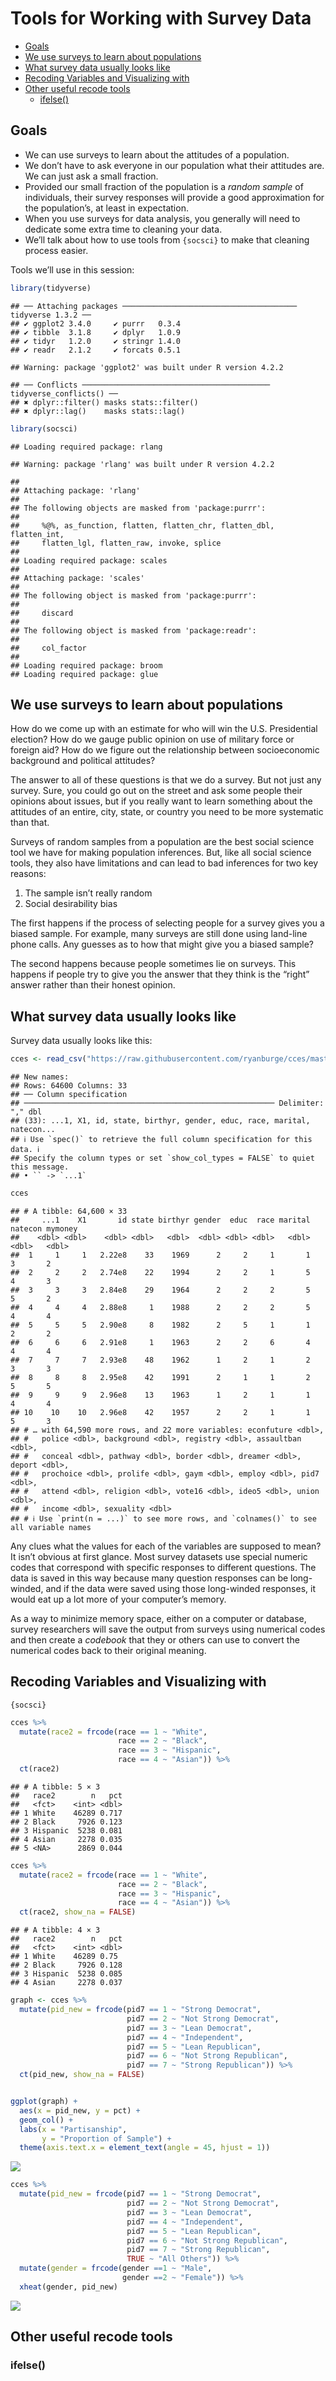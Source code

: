 Tools for Working with Survey Data
================

-   [Goals](#goals)
-   [We use surveys to learn about
    populations](#we-use-surveys-to-learn-about-populations)
-   [What survey data usually looks
    like](#what-survey-data-usually-looks-like)
-   [Recoding Variables and Visualizing
    with](#recoding-variables-and-visualizing-with)
-   [Other useful recode tools](#other-useful-recode-tools)
    -   [ifelse()](#ifelse)

## Goals

-   We can use surveys to learn about the attitudes of a population.
-   We don’t have to ask everyone in our population what their attitudes
    are. We can just ask a small fraction.
-   Provided our small fraction of the population is a *random sample*
    of individuals, their survey responses will provide a good
    approximation for the population’s, at least in expectation.
-   When you use surveys for data analysis, you generally will need to
    dedicate some extra time to cleaning your data.
-   We’ll talk about how to use tools from `{socsci}` to make that
    cleaning process easier.

Tools we’ll use in this session:

``` r
library(tidyverse)
```

    ## ── Attaching packages ─────────────────────────────────────── tidyverse 1.3.2 ──
    ## ✔ ggplot2 3.4.0     ✔ purrr   0.3.4
    ## ✔ tibble  3.1.8     ✔ dplyr   1.0.9
    ## ✔ tidyr   1.2.0     ✔ stringr 1.4.0
    ## ✔ readr   2.1.2     ✔ forcats 0.5.1

    ## Warning: package 'ggplot2' was built under R version 4.2.2

    ## ── Conflicts ────────────────────────────────────────── tidyverse_conflicts() ──
    ## ✖ dplyr::filter() masks stats::filter()
    ## ✖ dplyr::lag()    masks stats::lag()

``` r
library(socsci)
```

    ## Loading required package: rlang

    ## Warning: package 'rlang' was built under R version 4.2.2

    ## 
    ## Attaching package: 'rlang'
    ## 
    ## The following objects are masked from 'package:purrr':
    ## 
    ##     %@%, as_function, flatten, flatten_chr, flatten_dbl, flatten_int,
    ##     flatten_lgl, flatten_raw, invoke, splice
    ## 
    ## Loading required package: scales
    ## 
    ## Attaching package: 'scales'
    ## 
    ## The following object is masked from 'package:purrr':
    ## 
    ##     discard
    ## 
    ## The following object is masked from 'package:readr':
    ## 
    ##     col_factor
    ## 
    ## Loading required package: broom
    ## Loading required package: glue

## We use surveys to learn about populations

How do we come up with an estimate for who will win the U.S.
Presidential election? How do we gauge public opinion on use of military
force or foreign aid? How do we figure out the relationship between
socioeconomic background and political attitudes?

The answer to all of these questions is that we do a survey. But not
just any survey. Sure, you could go out on the street and ask some
people their opinions about issues, but if you really want to learn
something about the attitudes of an entire, city, state, or country you
need to be more systematic than that.

Surveys of random samples from a population are the best social science
tool we have for making population inferences. But, like all social
science tools, they also have limitations and can lead to bad inferences
for two key reasons:

1.  The sample isn’t really random
2.  Social desirability bias

The first happens if the process of selecting people for a survey gives
you a biased sample. For example, many surveys are still done using
land-line phone calls. Any guesses as to how that might give you a
biased sample?

The second happens because people sometimes lie on surveys. This happens
if people try to give you the answer that they think is the “right”
answer rather than their honest opinion.

## What survey data usually looks like

Survey data usually looks like this:

``` r
cces <- read_csv("https://raw.githubusercontent.com/ryanburge/cces/master/CCES%20for%20Methods/small_cces.csv")
```

    ## New names:
    ## Rows: 64600 Columns: 33
    ## ── Column specification
    ## ──────────────────────────────────────────────────────── Delimiter: "," dbl
    ## (33): ...1, X1, id, state, birthyr, gender, educ, race, marital, natecon...
    ## ℹ Use `spec()` to retrieve the full column specification for this data. ℹ
    ## Specify the column types or set `show_col_types = FALSE` to quiet this message.
    ## • `` -> `...1`

``` r
cces
```

    ## # A tibble: 64,600 × 33
    ##     ...1    X1       id state birthyr gender  educ  race marital natecon mymoney
    ##    <dbl> <dbl>    <dbl> <dbl>   <dbl>  <dbl> <dbl> <dbl>   <dbl>   <dbl>   <dbl>
    ##  1     1     1   2.22e8    33    1969      2     2     1       1       3       2
    ##  2     2     2   2.74e8    22    1994      2     2     1       5       4       3
    ##  3     3     3   2.84e8    29    1964      2     2     2       5       5       2
    ##  4     4     4   2.88e8     1    1988      2     2     2       5       4       4
    ##  5     5     5   2.90e8     8    1982      2     5     1       1       2       2
    ##  6     6     6   2.91e8     1    1963      2     2     6       4       4       4
    ##  7     7     7   2.93e8    48    1962      1     2     1       2       3       3
    ##  8     8     8   2.95e8    42    1991      2     1     1       2       5       5
    ##  9     9     9   2.96e8    13    1963      1     2     1       1       4       4
    ## 10    10    10   2.96e8    42    1957      2     2     1       1       5       3
    ## # … with 64,590 more rows, and 22 more variables: econfuture <dbl>,
    ## #   police <dbl>, background <dbl>, registry <dbl>, assaultban <dbl>,
    ## #   conceal <dbl>, pathway <dbl>, border <dbl>, dreamer <dbl>, deport <dbl>,
    ## #   prochoice <dbl>, prolife <dbl>, gaym <dbl>, employ <dbl>, pid7 <dbl>,
    ## #   attend <dbl>, religion <dbl>, vote16 <dbl>, ideo5 <dbl>, union <dbl>,
    ## #   income <dbl>, sexuality <dbl>
    ## # ℹ Use `print(n = ...)` to see more rows, and `colnames()` to see all variable names

Any clues what the values for each of the variables are supposed to
mean? It isn’t obvious at first glance. Most survey datasets use special
numeric codes that correspond with specific responses to different
questions. The data is saved in this way because many question responses
can be long-winded, and if the data were saved using those long-winded
responses, it would eat up a lot more of your computer’s memory.

As a way to minimize memory space, either on a computer or database,
survey researchers will save the output from surveys using numerical
codes and then create a *codebook* that they or others can use to
convert the numerical codes back to their original meaning.

## Recoding Variables and Visualizing with

`{socsci}`

``` r
cces %>% 
  mutate(race2 = frcode(race == 1 ~ "White",
                        race == 2 ~ "Black", 
                        race == 3 ~ "Hispanic",
                        race == 4 ~ "Asian")) %>% 
  ct(race2)
```

    ## # A tibble: 5 × 3
    ##   race2        n   pct
    ##   <fct>    <int> <dbl>
    ## 1 White    46289 0.717
    ## 2 Black     7926 0.123
    ## 3 Hispanic  5238 0.081
    ## 4 Asian     2278 0.035
    ## 5 <NA>      2869 0.044

``` r
cces %>% 
  mutate(race2 = frcode(race == 1 ~ "White",
                        race == 2 ~ "Black", 
                        race == 3 ~ "Hispanic",
                        race == 4 ~ "Asian")) %>% 
  ct(race2, show_na = FALSE)
```

    ## # A tibble: 4 × 3
    ##   race2        n   pct
    ##   <fct>    <int> <dbl>
    ## 1 White    46289 0.75 
    ## 2 Black     7926 0.128
    ## 3 Hispanic  5238 0.085
    ## 4 Asian     2278 0.037

``` r
graph <- cces %>% 
  mutate(pid_new = frcode(pid7 == 1 ~ "Strong Democrat", 
                          pid7 == 2 ~ "Not Strong Democrat", 
                          pid7 == 3 ~ "Lean Democrat", 
                          pid7 == 4 ~ "Independent", 
                          pid7 == 5 ~ "Lean Republican", 
                          pid7 == 6 ~ "Not Strong Republican", 
                          pid7 == 7 ~ "Strong Republican")) %>% 
  ct(pid_new, show_na = FALSE)


ggplot(graph) +
  aes(x = pid_new, y = pct) +
  geom_col() +
  labs(x = "Partisanship",
       y = "Proportion of Sample") +
  theme(axis.text.x = element_text(angle = 45, hjust = 1))
```

![](14_survey_data_files/figure-gfm/unnamed-chunk-5-1.png)<!-- -->

``` r
cces %>% 
  mutate(pid_new = frcode(pid7 == 1 ~ "Strong Democrat", 
                          pid7 == 2 ~ "Not Strong Democrat", 
                          pid7 == 3 ~ "Lean Democrat", 
                          pid7 == 4 ~ "Independent", 
                          pid7 == 5 ~ "Lean Republican", 
                          pid7 == 6 ~ "Not Strong Republican", 
                          pid7 == 7 ~ "Strong Republican", 
                          TRUE ~ "All Others")) %>% 
  mutate(gender = frcode(gender ==1 ~ "Male",
                         gender ==2 ~ "Female")) %>% 
  xheat(gender, pid_new) 
```

![](14_survey_data_files/figure-gfm/unnamed-chunk-6-1.png)<!-- -->

## Other useful recode tools

### ifelse()
